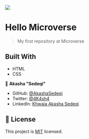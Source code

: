![](https://img.shields.io/badge/Microverse-blueviolet)

# Hello Microverse

> My first repository at Microverse

## Built With

- HTML
- CSS

👤 **Akasha "Sedeqi"**

- GitHub: [@AkashaSedeqi](https://github.com/AkashaSedeqi)
- Twitter: [@4K4sh4](https://twitter.com/4k4sh4)
- LinkedIn: [Khwaja Akasha Sedeqi](https://www.linkedin.com/in/khwaja-akasha-sedeqi-b71855241/)

## 📝 License

This project is [MIT](LICENSE.md) licensed.
